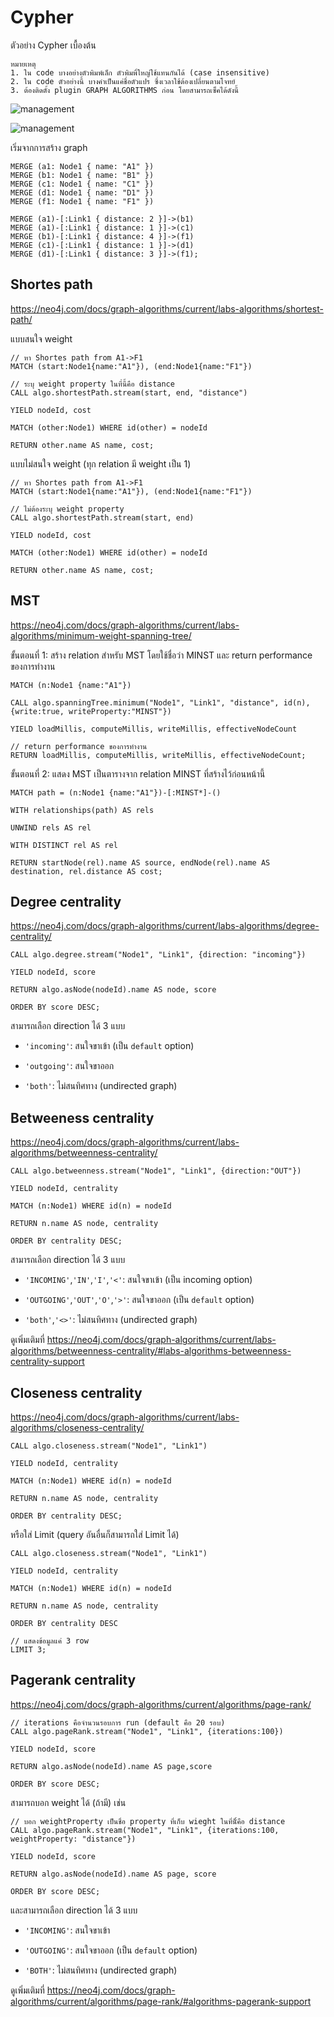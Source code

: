 # Cypher

ตัวอย่าง Cypher เบื้องต้น

`หมายเหตุ`  
`1. ใน code บางอย่างตัวพิมพ์เล็ก ตัวพิมพิ์ใหญ่ใช้แทนกันได้ (case insensitive)`  
`2. ใน code ตัวอย่างนี้ บางคำเป็นแค่ชื่อตัวแปร ซึ่งเวลาใช้ต้องเปลี่ยนตามโจทย์`  
`3. ต้องติดตั้ง plugin GRAPH ALGORITHMS ก่อน โดยสามารถเซ็คได้ดังนี้`

![management](image/management.png)

![management](image/plugin.png)


เริ่มจากการสร้าง graph

```
MERGE (a1: Node1 { name: "A1" })
MERGE (b1: Node1 { name: "B1" })
MERGE (c1: Node1 { name: "C1" })
MERGE (d1: Node1 { name: "D1" })
MERGE (f1: Node1 { name: "F1" })

MERGE (a1)-[:Link1 { distance: 2 }]->(b1)
MERGE (a1)-[:Link1 { distance: 1 }]->(c1)
MERGE (b1)-[:Link1 { distance: 4 }]->(f1)
MERGE (c1)-[:Link1 { distance: 1 }]->(d1)
MERGE (d1)-[:Link1 { distance: 3 }]->(f1);
```

## Shortes path

https://neo4j.com/docs/graph-algorithms/current/labs-algorithms/shortest-path/

แบบสนใจ weight

```
// หา Shortes path from A1->F1
MATCH (start:Node1{name:"A1"}), (end:Node1{name:"F1"})

// ระบุ weight property ในที่นี้คือ distance
CALL algo.shortestPath.stream(start, end, "distance")

YIELD nodeId, cost

MATCH (other:Node1) WHERE id(other) = nodeId

RETURN other.name AS name, cost;
```

แบบไม่สนใจ weight (ทุก relation มี weight เป็น 1)

```
// หา Shortes path from A1->F1
MATCH (start:Node1{name:"A1"}), (end:Node1{name:"F1"})

// ไม่ต้องระบุ weight property
CALL algo.shortestPath.stream(start, end)

YIELD nodeId, cost

MATCH (other:Node1) WHERE id(other) = nodeId

RETURN other.name AS name, cost;
```

## MST

https://neo4j.com/docs/graph-algorithms/current/labs-algorithms/minimum-weight-spanning-tree/

ขั้นตอนที่ 1: สร้าง relation สำหรับ MST โดยใช้ชื่อว่า MINST และ return performance ของการทำงาน

```
MATCH (n:Node1 {name:"A1"})

CALL algo.spanningTree.minimum("Node1", "Link1", "distance", id(n), {write:true, writeProperty:"MINST"})

YIELD loadMillis, computeMillis, writeMillis, effectiveNodeCount

// return performance ของการทำงาน
RETURN loadMillis, computeMillis, writeMillis, effectiveNodeCount;
```

ขั้นตอนที่ 2: แสดง MST เป็นตารางจาก relation MINST ที่สร้างไว้ก่อนหน้านี้

```
MATCH path = (n:Node1 {name:"A1"})-[:MINST*]-()

WITH relationships(path) AS rels

UNWIND rels AS rel

WITH DISTINCT rel AS rel

RETURN startNode(rel).name AS source, endNode(rel).name AS destination, rel.distance AS cost;
```

## Degree centrality

https://neo4j.com/docs/graph-algorithms/current/labs-algorithms/degree-centrality/

```
CALL algo.degree.stream("Node1", "Link1", {direction: "incoming"})

YIELD nodeId, score

RETURN algo.asNode(nodeId).name AS node, score

ORDER BY score DESC;
```

สามารถเลือก direction ได้ 3 แบบ

- `'incoming'`: สนใจขาเข้า (เป็น `default` option)

- `'outgoing'`: สนใจขาออก

- `'both'`: ไม่สนทิศทาง (undirected graph)


## Betweeness centrality

https://neo4j.com/docs/graph-algorithms/current/labs-algorithms/betweenness-centrality/

```
CALL algo.betweenness.stream("Node1", "Link1", {direction:"OUT"})

YIELD nodeId, centrality

MATCH (n:Node1) WHERE id(n) = nodeId

RETURN n.name AS node, centrality

ORDER BY centrality DESC;
```

สามารถเลือก direction ได้ 3 แบบ

- `'INCOMING'`,`'IN'`,`'I'`,`'<'`: สนใจขาเข้า (เป็น incoming option)

- `'OUTGOING'`,`'OUT'`,`'O'`,`'>'`: สนใจขาออก (เป็น `default` option)

- `'both'`,`'<>'`: ไม่สนทิศทาง (undirected graph)


ดูเพิ่มเติมที่ https://neo4j.com/docs/graph-algorithms/current/labs-algorithms/betweenness-centrality/#labs-algorithms-betweenness-centrality-support

## Closeness centrality

https://neo4j.com/docs/graph-algorithms/current/labs-algorithms/closeness-centrality/

```
CALL algo.closeness.stream("Node1", "Link1")

YIELD nodeId, centrality

MATCH (n:Node1) WHERE id(n) = nodeId

RETURN n.name AS node, centrality

ORDER BY centrality DESC;
```

หรือใส่ Limit (query อันอื่นก็สามารถใส่ Limit ได้)

```
CALL algo.closeness.stream("Node1", "Link1")

YIELD nodeId, centrality

MATCH (n:Node1) WHERE id(n) = nodeId

RETURN n.name AS node, centrality

ORDER BY centrality DESC

// แสดงข้อมูลแค่ 3 row
LIMIT 3;
```

## Pagerank centrality

https://neo4j.com/docs/graph-algorithms/current/algorithms/page-rank/


```
// iterations คือจำนวนรอบการ run (default คือ 20 รอบ)
CALL algo.pageRank.stream("Node1", "Link1", {iterations:100})

YIELD nodeId, score

RETURN algo.asNode(nodeId).name AS page,score

ORDER BY score DESC;
```

สามารถบอก weight ได้ (ถ้ามี) เช่น

```
// บอก weightProperty เป็นชื่อ property ที่เก็บ wieght ในที่นีั้คือ distance
CALL algo.pageRank.stream("Node1", "Link1", {iterations:100, weightProperty: "distance"})

YIELD nodeId, score

RETURN algo.asNode(nodeId).name AS page, score

ORDER BY score DESC;
```

และสามารถเลือก direction ได้ 3 แบบ

- `'INCOMING'`: สนใจขาเข้า

- `'OUTGOING'`: สนใจขาออก (เป็น `default` option)

- `'BOTH'`: ไม่สนทิศทาง (undirected graph)

ดูเพิ่มเติมที่ https://neo4j.com/docs/graph-algorithms/current/algorithms/page-rank/#algorithms-pagerank-support

